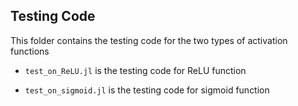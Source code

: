 ## Testing Code

This folder contains the testing code for the two types of activation functions

+ `test_on_ReLU.jl` is the testing code for ReLU function

+ `test_on_sigmoid.jl` is the testing code for sigmoid function